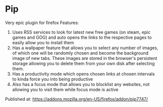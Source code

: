# Pip
Very epic plugin for firefox
Features: 
1. Uses RSS services to look for latest new free games (on steam, epic games and GOG) and auto opens the links to the respective pages to easily allow you to install them
2. Has a wallpaper feature that allows you to select any number of images, of which one will be randomly chosen and become the background image of new tabs. These images are stored in the browser's persistent storage allowing you to delete them from your own disk after selecting them.
3. Has a productivity mode which opens chosen links at chosen intervals to kinda force you into being productive
4. Also has a focus mode that allows you to blocklist any websites, not allowing you to visit them while focus mode is active
 
Published at: https://addons.mozilla.org/en-US/firefox/addon/pip7747/
